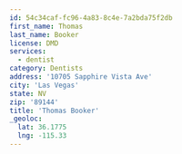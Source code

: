 ```yaml
---
id: 54c34caf-fc96-4a83-8c4e-7a2bda75f2db
first_name: Thomas
last_name: Booker
license: DMD
services:
  - dentist
category: Dentists
address: '10705 Sapphire Vista Ave'
city: 'Las Vegas'
state: NV
zip: '89144'
title: 'Thomas Booker'
_geoloc:
  lat: 36.1775
  lng: -115.33
---
```

